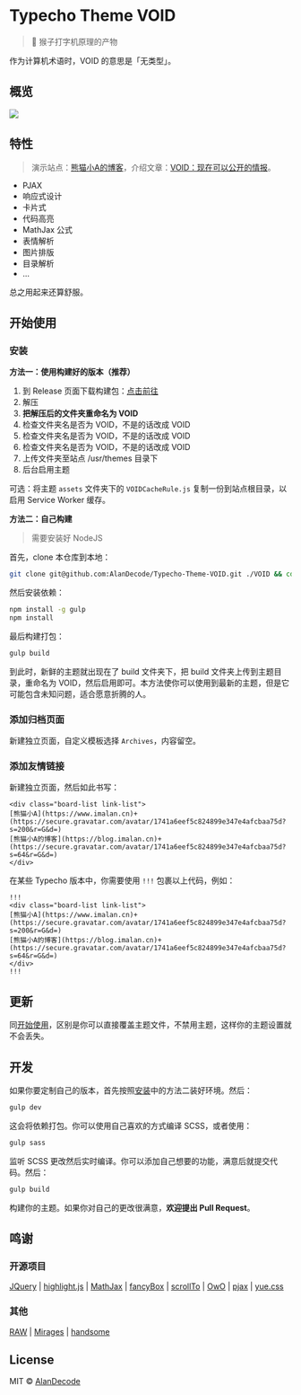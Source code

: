 # Typecho Theme VOID

> 🐒 猴子打字机原理的产物

作为计算机术语时，VOID 的意思是「无类型」。

## 概览

![](https://raw.githubusercontent.com/AlanDecode/Typecho-Theme-VOID/master/screenshot.png)

## 特性

> 演示站点：[熊猫小A的博客](https://blog.imalan.cn)，介绍文章：[VOID：现在可以公开的情报](https://blog.imalan.cn/archives/247/)。

* PJAX
* 响应式设计
* 卡片式
* 代码高亮
* MathJax 公式
* 表情解析
* 图片排版
* 目录解析
* ...

总之用起来还算舒服。

## 开始使用

### 安装

**方法一：使用构建好的版本（推荐）**

1. 到 Release 页面下载构建包：[点击前往](https://github.com/AlanDecode/Typecho-Theme-VOID/releases)
2. 解压
3. **把解压后的文件夹重命名为 VOID**
4. 检查文件夹名是否为 VOID，不是的话改成 VOID
5. 检查文件夹名是否为 VOID，不是的话改成 VOID
6. 检查文件夹名是否为 VOID，不是的话改成 VOID
7. 上传文件夹至站点 /usr/themes 目录下
8. 后台启用主题

可选：将主题 `assets` 文件夹下的 `VOIDCacheRule.js` 复制一份到站点根目录，以启用 Service Worker 缓存。

**方法二：自己构建**

> 需要安装好 NodeJS

首先，clone 本仓库到本地：

```bash
git clone git@github.com:AlanDecode/Typecho-Theme-VOID.git ./VOID && cd ./VOID
```

然后安装依赖：

```bash
npm install -g gulp
npm install
```

最后构建打包：

```bash
gulp build
```

到此时，新鲜的主题就出现在了 build 文件夹下，把 build 文件夹上传到主题目录，重命名为 VOID，然后启用即可。本方法使你可以使用到最新的主题，但是它可能包含未知问题，适合愿意折腾的人。

### 添加归档页面

新建独立页面，自定义模板选择 `Archives`，内容留空。

### 添加友情链接

新建独立页面，然后如此书写：

```
<div class="board-list link-list">
[熊猫小A](https://www.imalan.cn)+(https://secure.gravatar.com/avatar/1741a6eef5c824899e347e4afcbaa75d?s=200&r=G&d=)
[熊猫小A的博客](https://blog.imalan.cn)+(https://secure.gravatar.com/avatar/1741a6eef5c824899e347e4afcbaa75d?s=64&r=G&d=)
</div>
```

在某些 Typecho 版本中，你需要使用 `!!!` 包裹以上代码，例如：

```
!!!
<div class="board-list link-list">
[熊猫小A](https://www.imalan.cn)+(https://secure.gravatar.com/avatar/1741a6eef5c824899e347e4afcbaa75d?s=200&r=G&d=)
[熊猫小A的博客](https://blog.imalan.cn)+(https://secure.gravatar.com/avatar/1741a6eef5c824899e347e4afcbaa75d?s=64&r=G&d=)
</div>
!!!
```

## 更新

同[开始使用](#开始使用)，区别是你可以直接覆盖主题文件，不禁用主题，这样你的主题设置就不会丢失。

## 开发

如果你要定制自己的版本，首先按照[安装](#安装)中的方法二装好环境。然后：

```bash
gulp dev
```

这会将依赖打包。你可以使用自己喜欢的方式编译 SCSS，或者使用：

```bash
gulp sass
```

监听 SCSS 更改然后实时编译。你可以添加自己想要的功能，满意后就提交代码。然后：

```bash
gulp build
```

构建你的主题。如果你对自己的更改很满意，**欢迎提出 Pull Request**。

## 鸣谢

### 开源项目

[JQuery](https://github.com/jquery/jquery) | [highlight.js](https://highlightjs.org/) | [MathJax](https://www.mathjax.org/) | [fancyBox](http://fancyapps.com/fancybox/3/) | [scrollTo](http://demos.flesler.com/jquery/scrollTo/) | [OwO](https://github.com/DIYgod/OwO) | [pjax](https://github.com/defunkt/jquery-pjax) | [yue.css](https://github.com/lepture/yue.css)

### 其他

[RAW](https://github.com/AlanDecode/Typecho-Theme-RAW) | [Mirages](https://get233.com/archives/mirages-intro.html) | [handsome](https://www.ihewro.com/archives/489/)

## License

MIT © [AlanDecode](https://github.com/AlanDecode)